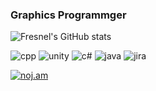 ### Graphics Programmger


![Fresnel's GitHub stats](https://github-readme-stats.vercel.app/api?username=radionemu&hide=contribs,prs&show_icons=true)

![cpp](	https://img.shields.io/badge/C%2B%2B-00599C?style=for-the-badge&logo=c%2B%2B&logoColor=white) ![unity](https://img.shields.io/badge/Unity-100000?style=for-the-badge&logo=unity&logoColor=white) ![c#](https://img.shields.io/badge/C%23-239120?style=for-the-badge&logo=c-sharp&logoColor=white) ![java](https://img.shields.io/badge/Java-ED8B00?style=for-the-badge&logo=openjdk&logoColor=white) ![jira](https://img.shields.io/badge/Jira-0052CC?style=for-the-badge&logo=Jira&logoColor=white)

[![noj.am](http://mazassumnida.wtf/api/v2/generate_badge?boj=radionemu)](https://solved.ac/radionemu)
